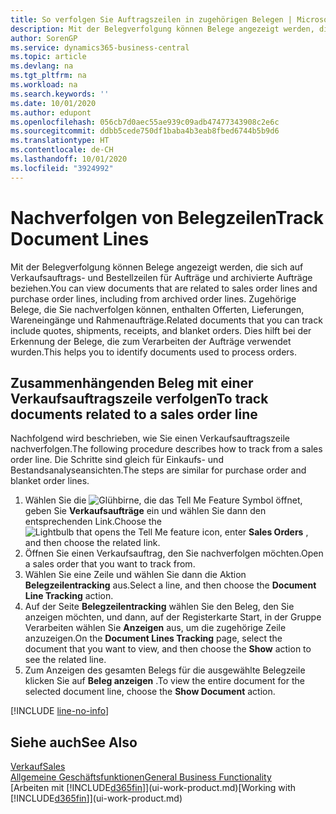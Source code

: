 ```yaml
---
title: So verfolgen Sie Auftragszeilen in zugehörigen Belegen | Microsoft Docs
description: Mit der Belegverfolgung können Belege angezeigt werden, die sich auf Verkaufsauftrags- und Bestellzeilen für Aufträge und archivierte Aufträge beziehen. Zugehörige Belege, die Sie nachverfolgen können, enthalten Offerten, Lieferungen, Wareneingänge und Rahmenaufträge. Dies hilft bei der Erkennung der Belege, die zum Verarbeiten der Aufträge verwendet wurden.
author: SorenGP
ms.service: dynamics365-business-central
ms.topic: article
ms.devlang: na
ms.tgt_pltfrm: na
ms.workload: na
ms.search.keywords: ''
ms.date: 10/01/2020
ms.author: edupont
ms.openlocfilehash: 056cb7d0aec55ae939c09adb47477343908c2e6c
ms.sourcegitcommit: ddbb5cede750df1baba4b3eab8fbed6744b5b9d6
ms.translationtype: HT
ms.contentlocale: de-CH
ms.lasthandoff: 10/01/2020
ms.locfileid: "3924992"
---
```

# <a name="track-document-lines"></a><span data-ttu-id="8c74c-105">Nachverfolgen von Belegzeilen</span><span class="sxs-lookup"><span data-stu-id="8c74c-105">Track Document Lines</span></span>
<span data-ttu-id="8c74c-106">Mit der Belegverfolgung können Belege angezeigt werden, die sich auf Verkaufsauftrags- und Bestellzeilen für Aufträge und archivierte Aufträge beziehen.</span><span class="sxs-lookup"><span data-stu-id="8c74c-106">You can view documents that are related to sales order lines and purchase order lines, including from archived order lines.</span></span> <span data-ttu-id="8c74c-107">Zugehörige Belege, die Sie nachverfolgen können, enthalten Offerten, Lieferungen, Wareneingänge und Rahmenaufträge.</span><span class="sxs-lookup"><span data-stu-id="8c74c-107">Related documents that you can track include quotes, shipments, receipts, and blanket orders.</span></span> <span data-ttu-id="8c74c-108">Dies hilft bei der Erkennung der Belege, die zum Verarbeiten der Aufträge verwendet wurden.</span><span class="sxs-lookup"><span data-stu-id="8c74c-108">This helps you to identify documents used to process orders.</span></span>  

## <a name="to-track-documents-related-to-a-sales-order-line"></a><span data-ttu-id="8c74c-109">Zusammenhängenden Beleg mit einer Verkaufsauftragszeile verfolgen</span><span class="sxs-lookup"><span data-stu-id="8c74c-109">To track documents related to a sales order line</span></span>
<span data-ttu-id="8c74c-110">Nachfolgend wird beschrieben, wie Sie einen Verkaufsauftragszeile nachverfolgen.</span><span class="sxs-lookup"><span data-stu-id="8c74c-110">The following procedure describes how to track from a sales order line.</span></span> <span data-ttu-id="8c74c-111">Die Schritte sind gleich für Einkaufs- und Bestandsanalyseansichten.</span><span class="sxs-lookup"><span data-stu-id="8c74c-111">The steps are similar for purchase order and blanket order lines.</span></span>

1.  <span data-ttu-id="8c74c-112">Wählen Sie die ![Glühbirne, die das Tell Me Feature](media/ui-search/search_small.png "Tell Me-Funktion") Symbol öffnet, geben Sie **Verkaufsaufträge** ein und wählen Sie dann den entsprechenden Link.</span><span class="sxs-lookup"><span data-stu-id="8c74c-112">Choose the ![Lightbulb that opens the Tell Me feature](media/ui-search/search_small.png "Tell me what you want to do") icon, enter **Sales Orders** , and then choose the related link.</span></span>  
2.  <span data-ttu-id="8c74c-113">Öffnen Sie einen Verkaufsauftrag, den Sie nachverfolgen möchten.</span><span class="sxs-lookup"><span data-stu-id="8c74c-113">Open a sales order that you want to track from.</span></span>  
3.  <span data-ttu-id="8c74c-114">Wählen Sie eine Zeile und wählen Sie dann die Aktion **Belegzeilentracking** aus.</span><span class="sxs-lookup"><span data-stu-id="8c74c-114">Select a line, and then choose the **Document Line Tracking** action.</span></span>
4. <span data-ttu-id="8c74c-115">Auf der Seite **Belegzeilentracking** wählen Sie den Beleg, den Sie anzeigen möchten, und dann, auf der Registerkarte Start, in der Gruppe Verarbeiten wählen Sie **Anzeigen** aus, um die zugehörige Zeile anzuzeigen.</span><span class="sxs-lookup"><span data-stu-id="8c74c-115">On the **Document Lines Tracking** page, select the document that you want to view, and then choose the **Show** action to see the related line.</span></span>
5. <span data-ttu-id="8c74c-116">Zum Anzeigen des gesamten Belegs für die ausgewählte Belegzeile klicken Sie auf **Beleg anzeigen** .</span><span class="sxs-lookup"><span data-stu-id="8c74c-116">To view the entire document for the selected document line, choose the **Show Document** action.</span></span>

[!INCLUDE [line-no-info](includes/line-no-info.md)]

## <a name="see-also"></a><span data-ttu-id="8c74c-117">Siehe auch</span><span class="sxs-lookup"><span data-stu-id="8c74c-117">See Also</span></span>
[<span data-ttu-id="8c74c-118">Verkauf</span><span class="sxs-lookup"><span data-stu-id="8c74c-118">Sales</span></span>](sales-manage-sales.md)  
[<span data-ttu-id="8c74c-119">Allgemeine Geschäftsfunktionen</span><span class="sxs-lookup"><span data-stu-id="8c74c-119">General Business Functionality</span></span>](ui-across-business-areas.md)  
<span data-ttu-id="8c74c-120">[Arbeiten mit [!INCLUDE[d365fin](includes/d365fin_md.md)]](ui-work-product.md)</span><span class="sxs-lookup"><span data-stu-id="8c74c-120">[Working with [!INCLUDE[d365fin](includes/d365fin_md.md)]](ui-work-product.md)</span></span>
